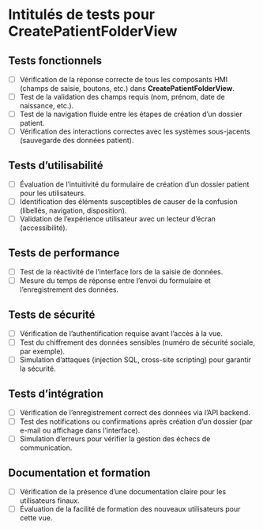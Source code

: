 # Intitulés de tests pour CreatePatientFolderView

## Tests fonctionnels
- [ ] Vérification de la réponse correcte de tous les composants HMI (champs de saisie, boutons, etc.) dans **CreatePatientFolderView**.
- [ ] Test de la validation des champs requis (nom, prénom, date de naissance, etc.).
- [ ] Test de la navigation fluide entre les étapes de création d’un dossier patient.
- [ ] Vérification des interactions correctes avec les systèmes sous-jacents (sauvegarde des données patient).

## Tests d’utilisabilité
- [ ] Évaluation de l’intuitivité du formulaire de création d’un dossier patient pour les utilisateurs.
- [ ] Identification des éléments susceptibles de causer de la confusion (libellés, navigation, disposition).
- [ ] Validation de l’expérience utilisateur avec un lecteur d’écran (accessibilité).

## Tests de performance
- [ ] Test de la réactivité de l’interface lors de la saisie de données.
- [ ] Mesure du temps de réponse entre l’envoi du formulaire et l’enregistrement des données.

## Tests de sécurité
- [ ] Vérification de l’authentification requise avant l’accès à la vue.
- [ ] Test du chiffrement des données sensibles (numéro de sécurité sociale, par exemple).
- [ ] Simulation d’attaques (injection SQL, cross-site scripting) pour garantir la sécurité.

## Tests d’intégration
- [ ] Vérification de l’enregistrement correct des données via l’API backend.
- [ ] Test des notifications ou confirmations après création d’un dossier (par e-mail ou affichage dans l’interface).
- [ ] Simulation d’erreurs pour vérifier la gestion des échecs de communication.

## Documentation et formation
- [ ] Vérification de la présence d’une documentation claire pour les utilisateurs finaux.
- [ ] Évaluation de la facilité de formation des nouveaux utilisateurs pour cette vue.
